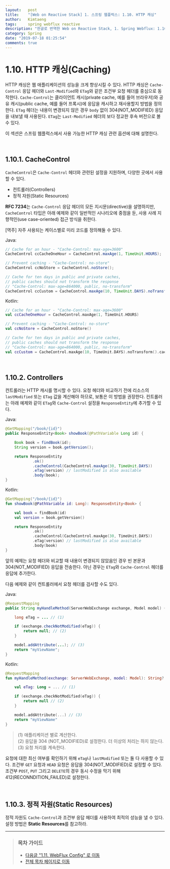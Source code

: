 ```yaml
---
layout:   post
title:    "[Web on Reactive Stack] 1. 스프링 웹플럭스: 1.10. HTTP 캐싱"
author:   Kimtaeng
tags: 	  spring webflux reactive
description: "한글로 번역한 Web on Reactive Stack, 1. Spring Webflux: 1.10. HTTP Caching"
category: Spring
date: "2019-07-18 01:25:54"
comments: true
---
```


# 1.10. HTTP 캐싱(Caching)
HTTP 캐싱은 웹 애플리케이션의 성능을 크게 향상시킬 수 있다. HTTP 캐싱은 `Cache-Control` 응답 헤더와 `Last-Modified`와 `ETag`와
같은 조건부 요청 헤더를 중심으로 동작한다. `Cache-Control`는 클라이언트 캐시(private cache, 예를 들어 브라우저)와
공유 캐시(public cache, 예를 들어 프록시)에 응답을 캐시하고 재사용할지 방법을 정의한다. `ETag` 헤더는 내용이 변경되지 않은 경우 
`body` 없이 304(NOT_MODIFIED) 응답을 내보낼 때 사용된다. `ETag`는 `Last-Modified` 헤더의 보다 정교한 후속 버전으로 볼 수 있다.

이 섹션은 스프링 웹플럭스에서 사용 가능한 HTTP 캐싱 관련 옵션에 대해 설명한다.

<br>

## 1.10.1. CacheControl
`CacheControl`은 `Cache-Control` 헤더와 관련된 설정을 지원하며, 다양한 곳에서 사용할 수 있다.

- 컨트롤러(Controllers)
- 정적 자원(Static Resources)

**RFC 7234**는 `Cache-Control` 응답 헤더의 모든 지시문(directive)을 설명하지만, `CacheControl` 타입은 아래 예제와 같이
일반적인 시나리오에 중점을 둔, 사용 사례 지향적인(use case-oriented) 접근 방식을 취한다.

<div class="post_comments">[역주] 자주 사용되는 케이스별로 미리 코드를 정의해둘 수 있다.</div>

Java:
```java
// Cache for an hour - "Cache-Control: max-age=3600"
CacheControl ccCacheOneHour = CacheControl.maxAge(1, TimeUnit.HOURS);

// Prevent caching - "Cache-Control: no-store"
CacheControl ccNoStore = CacheControl.noStore();

// Cache for ten days in public and private caches,
// public caches should not transform the response
// "Cache-Control: max-age=864000, public, no-transform"
CacheControl ccCustom = CacheControl.maxAge(10, TimeUnit.DAYS).noTransform().cachePublic();
```

Kotlin:
```kotlin
// Cache for an hour - "Cache-Control: max-age=3600"
val ccCacheOneHour = CacheControl.maxAge(1, TimeUnit.HOURS)

// Prevent caching - "Cache-Control: no-store"
val ccNoStore = CacheControl.noStore()

// Cache for ten days in public and private caches,
// public caches should not transform the response
// "Cache-Control: max-age=864000, public, no-transform"
val ccCustom = CacheControl.maxAge(10, TimeUnit.DAYS).noTransform().cachePublic()
```

<br>

## 1.10.2. Controllers
컨트롤러는 HTTP 캐시를 명시할 수 있다. 요청 헤더와 비교하기 전에 리소스의 `lastModified` 또는 `ETag` 값을 계산해야 하므로,
보통은 이 방법을 권장한다. 컨트롤러는 아래 예제와 같이 `ETag`와 `Cache-Control` 설정을 `ResponseEntity`에 추가할 수 있다.

Java:
```java
@GetMapping("/book/{id}")
public ResponseEntity<Book> showBook(@PathVariable Long id) {

    Book book = findBook(id);
    String version = book.getVersion();

    return ResponseEntity
            .ok()
            .cacheControl(CacheControl.maxAge(30, TimeUnit.DAYS))
            .eTag(version) // lastModified is also available
            .body(book);
}
```

Kotlin:
```kotlin
@GetMapping("/book/{id}")
fun showBook(@PathVariable id: Long): ResponseEntity<Book> {

    val book = findBook(id)
    val version = book.getVersion()

    return ResponseEntity
            .ok()
            .cacheControl(CacheControl.maxAge(30, TimeUnit.DAYS))
            .eTag(version) // lastModified is also available
            .body(book)
}
```

앞의 예제는 요청 헤더와 비교할 때 내용이 변경되지 않았음인 경우 빈 본문과 304(NOT_MODIFIED) 응답을 전송한다. 아닌 경우는 `ETag`와
`Cache-Control` 헤더를 응답에 추가한다.

다음 예제와 같이 컨트롤러에서 요청 헤더를 검사할 수도 있다.

Java:
```java
@RequestMapping
public String myHandleMethod(ServerWebExchange exchange, Model model) {

    long eTag = ... // (1)

    if (exchange.checkNotModified(eTag)) {
        return null; // (2)
    }

    model.addAttribute(...); // (3)
    return "myViewName";
}
```

Kotlin:
```kotlin
@RequestMapping
fun myHandleMethod(exchange: ServerWebExchange, model: Model): String? {

    val eTag: Long = ... // (1)

    if (exchange.checkNotModified(eTag)) {
        return null // (2)
    }

    model.addAttribute(...) // (3)
    return "myViewName"
}
```

> (1) 애플리케이션 별로 계산한다.<br>
> (2) 응답을 304 (NOT_MODIFIED)로 설정한다. 더 이상의 처리는 하지 않는다.<br>
> (3) 요청 처리를 계속한다.<br>

요청에 대한 최신 여부를 확인하기 위해 `eTag`나 `lastModified` 또는 둘 다 사용할 수 있다. 조건부 `GET` 요청과 `HEAD` 요청은
응답을 304(NOT_MODIFIED)로 설정할 수 있다. 조건부 `POST`, `PUT` 그리고 `DELETE`의 경우 동시 수정을 막기 위해
412(RECONNDITION_FAILED)로 설정한다.

<br>

## 1.10.3. 정적 자원(Static Resources)
정적 자원도 `Cache-Control`과 조건부 응답 헤더를 사용하여 최적의 성능을 낼 수 있다. 설정 방법은 **Static Resources**를 참고하라.

---

> ### 목차 가이드
> - <a href="/post/spring-webflux-references-webflux-config">다음글 "1.11. WebFlux Config" 로 이동</a>
> - <a href="/post/web-on-reactive-stack">전체 목차 페이지로 이동</a>